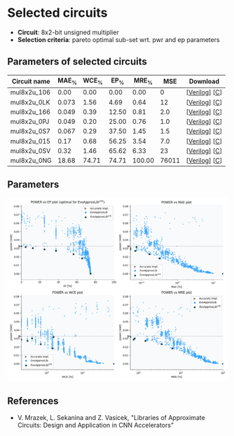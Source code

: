 
Selected circuits
===================
 - **Circuit**: 8x2-bit unsigned multiplier
 - **Selection criteria**: pareto optimal sub-set wrt. pwr and ep parameters

Parameters of selected circuits
----------------------------

| Circuit name | MAE<sub>%</sub> | WCE<sub>%</sub> | EP<sub>%</sub> | MRE<sub>%</sub> | MSE | Download |
| --- |  --- | --- | --- | --- | --- | --- | 
| mul8x2u_106 | 0.00 | 0.00 | 0.00 | 0.00 | 0 |  [[Verilog](mul8x2u_106.v)]  [[C](mul8x2u_106.c)] |
| mul8x2u_0LK | 0.073 | 1.56 | 4.69 | 0.64 | 12 |  [[Verilog](mul8x2u_0LK.v)]  [[C](mul8x2u_0LK.c)] |
| mul8x2u_166 | 0.049 | 0.39 | 12.50 | 0.81 | 2.0 |  [[Verilog](mul8x2u_166.v)]  [[C](mul8x2u_166.c)] |
| mul8x2u_0PJ | 0.049 | 0.20 | 25.00 | 0.76 | 1.0 |  [[Verilog](mul8x2u_0PJ.v)]  [[C](mul8x2u_0PJ.c)] |
| mul8x2u_0S7 | 0.067 | 0.29 | 37.50 | 1.45 | 1.5 |  [[Verilog](mul8x2u_0S7.v)]  [[C](mul8x2u_0S7.c)] |
| mul8x2u_015 | 0.17 | 0.68 | 56.25 | 3.54 | 7.0 |  [[Verilog](mul8x2u_015.v)]  [[C](mul8x2u_015.c)] |
| mul8x2u_0SV | 0.32 | 1.46 | 65.62 | 6.33 | 23 |  [[Verilog](mul8x2u_0SV.v)]  [[C](mul8x2u_0SV.c)] |
| mul8x2u_0NG | 18.68 | 74.71 | 74.71 | 100.00 | 76011 |  [[Verilog](mul8x2u_0NG.v)]  [[C](mul8x2u_0NG.c)] |
    
Parameters
--------------
![Parameters figure](fig.png)

References
--------------
   - V. Mrazek, L. Sekanina and Z. Vasicek, "Libraries of Approximate Circuits: Design and Application in CNN Accelerators"

             